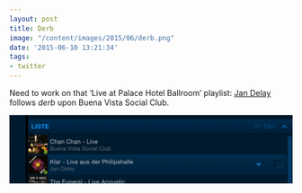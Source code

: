 ```yaml
---
layout: post
title: Derb
image: "/content/images/2015/06/derb.png"
date: '2015-06-10 13:21:34'
tags:
- twitter
---
```


Need to work on that ‘Live at Palace Hotel Ballroom’ playlist: [Jan Delay](https://twitter.com/jan_delay) follows _derb_ upon Buena Vista Social Club.

![Derb!](/content/images/2015/06/derb.png)